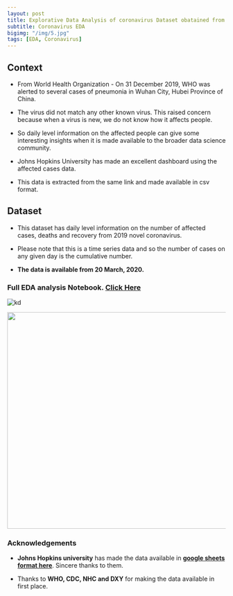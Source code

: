 ```yaml
---
layout: post
title: Explorative Data Analysis of coronavirus Dataset obatained from WHO
subtitle: Coronavirus EDA
bigimg: "/img/5.jpg"
tags: [EDA, Coronavirus]
---
```


## Context


* From World Health Organization - On 31 December 2019, WHO was alerted to several cases of pneumonia in Wuhan City, Hubei Province of China. 
* The virus did not match any other known virus. This raised concern because when a virus is new, we do not know how it affects people.

* So daily level information on the affected people can give some interesting insights when it is made available to the broader data science community.

* Johns Hopkins University has made an excellent dashboard using the affected cases data. 
* This data is extracted from the same link and made available in csv format.

## Dataset

* This dataset has daily level information on the number of affected cases, deaths and recovery from 2019 novel coronavirus. 
* Please note that this is a time series data and so the number of cases on any given day is the cumulative number.

* **The data is available from 20 March, 2020.**



### Full EDA analysis Notebook. [**Click Here**](https://github.com/shadab4150/practice_projects/blob/master/corona_India.ipynb)

![kd](https://i.ibb.co/RN1g5vB/newplot26.png)

<center><img src="https://i.ibb.co/T8gMJt7/indaisq.png" width="1980" height="500"/></center>


### Acknowledgements

* **Johns Hopkins university** has made the data available in [**google sheets format here**](https://docs.google.com/spreadsheets/d/1yZv9w9zRKwrGTaR-YzmAqMefw4wMlaXocejdxZaTs6w/htmlview?usp=sharing&sle=true#). Sincere thanks to them.

* Thanks to **WHO, CDC, NHC and DXY** for making the data available in first place.

